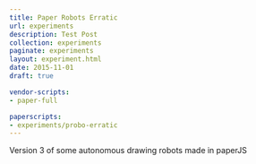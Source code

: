 ```yaml
---
title: Paper Robots Erratic
url: experiments
description: Test Post
collection: experiments
paginate: experiments
layout: experiment.html
date: 2015-11-01
draft: true

vendor-scripts:
- paper-full

paperscripts:
- experiments/probo-erratic
---
```

Version 3 of some autonomous drawing robots made in paperJS